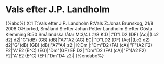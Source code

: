 # Vals efter J.P. Landholm

{%abc%}
X:1
T:Vals efter J.P. Landholm
R:Vals
Z:Jonas Brunskog, 21/8 2008
O:Hjorted, Småland
S:efter Johan Petter Landholm
S:efter Gösta Klemming
B:50 Småländska låtar
M:3/4
L:1/8
K:D
|:"D"LD2 (DF) (Ac)|(Lc2 d2) d2|"G"(dB) (GB) (dB)|"A7"A2 (AG) EC|
"D"LD2 (DF) (Ac)|(Lc2 d2) d2|"G"(dB) (GB) (dB)|"A7"A4 z2:|
K:Dm
|:"Dm"D2 (FA) (cA)|"F"(A2 F2) F2|"A"E2 (E^C) (EG)|"Dm"(GF) EF D2|
"Dm"D2 (FA) (cA)|"F"(A2 F2) F2|"A"E2 (E^C) (EF)|"Dm"D4 z2:|
{%endabc%}

